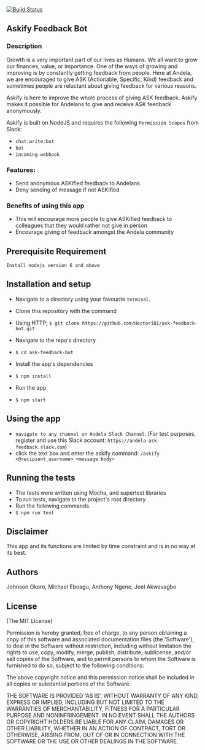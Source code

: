 [![Build Status](https://travis-ci.org/Hector101/ask-feedback-bot.svg?branch=staging)](https://travis-ci.org/Hector101/ask-feedback-bot)
## Askify Feedback Bot

### Description
Growth is a very important part of our lives as Humans. We all want to grow our finances, value, or importance. One of the ways of growing and improving is by constantly getting feedback from people. Here at Andela, we are encouraged to give ASK (Actionable, Specific, Kind) feedback and sometimes people are reluctant about giving feedback for various reasons.

Askify is here to improve the whole process of giving ASK feedback. Askify makes it possible for Andelans to give and receive ASK feedback anonymously.

Askify is built on NodeJS and requires the following `Permission Scopes` from Slack:
   +  `chat:write:bot`
   +  `bot`
   +  `incoming-webhook`

### Features:
   +  Send anonymous ASKified feedback to Andelans
   +  Deny sending of message if not ASKified

### Benefits of using this app
+ This will encourage more people to give ASKified feedback to colleagues that they would rather not give in person
+ Encourage giving of feedback amongst the Andela community

## Prerequisite Requirement
```
Install nodejs version 6 and above
```

## Installation and setup
+  Navigate to a directory using your favourite `terminal`.
+  Clone this repository with the command
  +  Using HTTP;
    `$ git clone https://github.com/Hector101/ask-feedback-bot.git`

+  Navigate to the repo's directory
  +  `$ cd ask-feedback-bot`
+  Install the app's dependencies
  +  `$ npm install`
+  Run the app
  +  `$ npm start`

## Using the app
  +  `navigate to any channel on Andela Slack Channel`. (For test purposes, register and use this Slack account: `https://andela-ask-feedback.slack.com`)
  +  click the text box and enter the askify command: `/askify <@recipient_username> <message body>`

## Running the tests
+  The tests were written using Mocha, and supertest libraries
+  To run tests, navigate to the project's root directory
+  Run the following commands.
  +  `$ npm run test`


## Disclaimer
This app and its functions are limited by time constraint and is in no way at its best.

## Authors
Johnson Okoro, Michael Eboagu, Anthony Ngene, Joel Akwevagbe

## License

(The MIT License)

Permission is hereby granted, free of charge, to any person obtaining
a copy of this software and associated documentation files (the
'Software'), to deal in the Software without restriction, including
without limitation the rights to use, copy, modify, merge, publish,
distribute, sublicense, and/or sell copies of the Software, and to
permit persons to whom the Software is furnished to do so, subject to
the following conditions:

The above copyright notice and this permission notice shall be
included in all copies or substantial portions of the Software.

THE SOFTWARE IS PROVIDED 'AS IS', WITHOUT WARRANTY OF ANY KIND,
EXPRESS OR IMPLIED, INCLUDING BUT NOT LIMITED TO THE WARRANTIES OF
MERCHANTABILITY, FITNESS FOR A PARTICULAR PURPOSE AND NONINFRINGEMENT.
IN NO EVENT SHALL THE AUTHORS OR COPYRIGHT HOLDERS BE LIABLE FOR ANY
CLAIM, DAMAGES OR OTHER LIABILITY, WHETHER IN AN ACTION OF CONTRACT,
TORT OR OTHERWISE, ARISING FROM, OUT OF OR IN CONNECTION WITH THE
SOFTWARE OR THE USE OR OTHER DEALINGS IN THE SOFTWARE.

